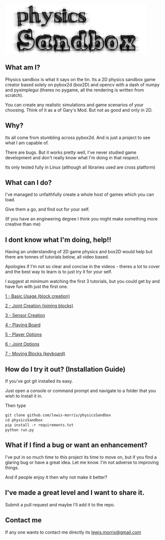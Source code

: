 ![Logo](logo.png)

## What am I?

Physics sandbox is what it says on the tin. Its a 2D physics sandbox game creator based solely on pybox2d (box2D) and 
opencv with a dash of numpy and pysimplegui (theres no pygame, all the rendering is written from scratch).

You can create any realistic simulations and game scenarios of your choosing. Think of it as a of
Gary's Mod. But not as good and only in 2D.

## Why?

Its all come from stumbling across pybox2d. And is just a project to see what I am capable of.
 
There are bugs. But it works pretty well, I've never studied game development and don't really know what I'm doing 
in that respect. 

Its only tested fully in Linux (although all libraries used are cross platform)

## What can I do?

I've managed to unfaithfully create a whole host of games which you can load. 

Give them a go, and find out for your self. 

(If you have an engineering degree I think you might make something more creative than me)

## I dont know what I'm doing, help!!

Having an understanding of 2D game physics and box2D would help but there are tonnes of tutorials below, all video based.

Apologies if I'm not so clear and concise in the videos - theres a lot to cover and the best way to learn is to just try it for your self.

I suggest at minimum watching the first 3 tutorials, but you could get by and have fun with just the first one.

[1 - Basic Usage (block creation)](https://youtu.be/CH1u0otXFXI)

[2 - Joint Creation (joining blocks)](https://youtu.be/BK77i5TU8G8)

[3 - Sensor Creation](https://youtu.be/gW_y8BByAQ4)

[4 - Playing Board](https://youtu.be/hI7d_xic18U)

[5 - Player Options](https://youtu.be/Csu8bPZBR_8)

[6 - Joint Options](https://youtu.be/x3dLDfvPslA)

[7 - Moving Blocks (keyboard)](https://youtu.be/MOCnTr8Zbnk)


## How do I try it out?  (Installation Guide)

If you've got git installed its easy.

Just open a console or command prompt and navigate to a folder that you wish to install it in.

Then type 

```
git clone github.com/lewis-morris/physicsSandbox
cd physicsSandbox
pip install -r requirements.txt
python run.py
```

## What if I find a bug or want an enhancement?

I've put in so much time to this project its time to move on, but if you find a glaring bug or have a great idea. Let 
me know. I'm not adverse to improving things. 

And if people enjoy it then why not make it better?

## I've made a great level and I want to share it.

Submit a pull request and maybe I'll add it to the repo.

## Contact me

If any one wants to contact me directly its lewis.morris@gmail.com
